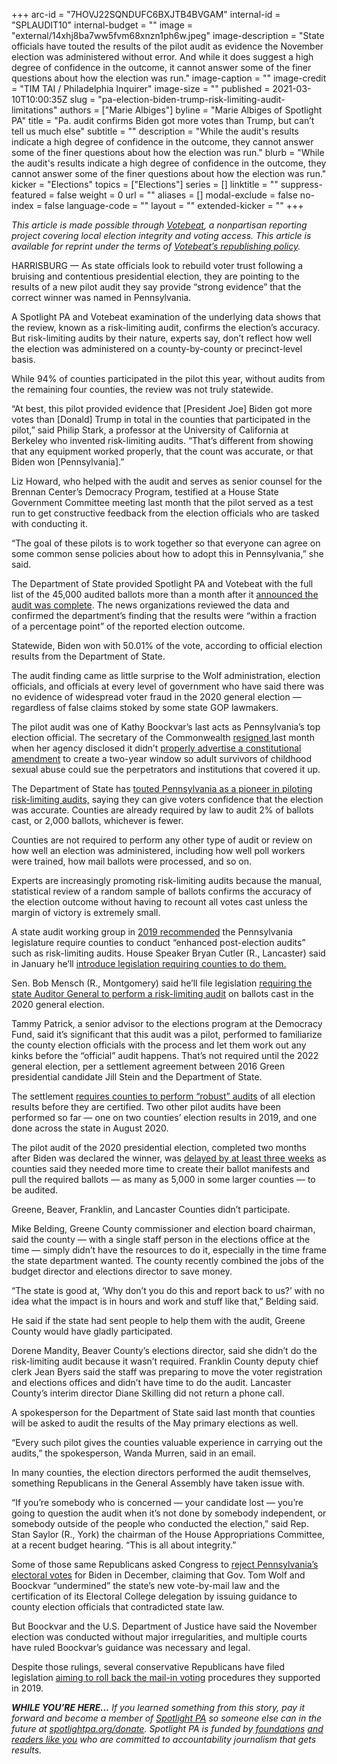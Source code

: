 +++
arc-id = "7HOVJ22SQNDUFC6BXJTB4BVGAM"
internal-id = "SPLAUDIT10"
internal-budget = ""
image = "external/14xhj8ba7ww5fvm68xnzn1ph6w.jpeg"
image-description = "State officials have touted the results of the pilot audit as evidence the November election was administered without error. And while it does suggest a high degree of confidence in the outcome, it cannot answer some of the finer questions about how the election was run."
image-caption = ""
image-credit = "TIM TAI / Philadelphia Inquirer"
image-size = ""
published = 2021-03-10T10:00:35Z
slug = "pa-election-biden-trump-risk-limiting-audit-limitations"
authors = ["Marie Albiges"]
byline = "Marie Albiges of Spotlight PA"
title = "Pa. audit confirms Biden got more votes than Trump, but can’t tell us much else"
subtitle = ""
description = "While the audit's results indicate a high degree of confidence in the outcome, they cannot answer some of the finer questions about how the election was run."
blurb = "While the audit's results indicate a high degree of confidence in the outcome, they cannot answer some of the finer questions about how the election was run."
kicker = "Elections"
topics = ["Elections"]
series = []
linktitle = ""
suppress-featured = false
weight = 0
url = ""
aliases = []
modal-exclude = false
no-index = false
language-code = ""
layout = ""
extended-kicker = ""
+++

<i>This article is made possible through </i><a href="http://votebeat.org/"><i>Votebeat</i></a><i>, a nonpartisan reporting project covering local election integrity and voting access. This article is available for reprint under the terms of </i><a href="https://www.votebeat.org/pages/republishing"><i>Votebeat’s republishing policy</i></a><i>.</i>

HARRISBURG — As state officials look to rebuild voter trust following a bruising and contentious presidential election, they are pointing to the results of a new pilot audit they say provide “strong evidence” that the correct winner was named in Pennsylvania.

A Spotlight PA and Votebeat examination of the underlying data shows that the review, known as a risk-limiting audit, confirms the election’s accuracy. But risk-limiting audits by their nature, experts say, don’t reflect how well the election was administered on a county-by-county or precinct-level basis. 

While 94% of counties participated in the pilot this year, without audits from the remaining four counties, the review was not truly statewide.

“At best, this pilot provided evidence that [President Joe] Biden got more votes than [Donald] Trump in total in the counties that participated in the pilot,” said Philip Stark, a professor at the University of California at Berkeley who invented risk-limiting audits. “That’s different from showing that any equipment worked properly, that the count was accurate, or that Biden won [Pennsylvania].”

<script src="https://www.spotlightpa.org/embed.js" async></script><div data-spl-embed-version="1" data-spl-src="https://www.spotlightpa.org/embeds/newsletter/"></div>

Liz Howard, who helped with the audit and serves as senior counsel for the Brennan Center’s Democracy Program, testified at a House State Government Committee meeting last month that the pilot served as a test run to get constructive feedback from the election officials who are tasked with conducting it.

“The goal of these pilots is to work together so that everyone can agree on some common sense policies about how to adopt this in Pennsylvania,” she said.

The Department of State provided Spotlight PA and Votebeat with the full list of the 45,000 audited ballots more than a month after it <a href="https://www.media.pa.gov/pages/State-details.aspx?newsid=453">announced the audit was complete</a>. The news organizations reviewed the data and confirmed the department’s finding that the results were “within a fraction of a percentage point” of the reported election outcome.

Statewide, Biden won with 50.01% of the vote, according to official election results from the Department of State.

The audit finding came as little surprise to the Wolf administration, election officials, and officials at every level of government who have said there was no evidence of widespread voter fraud in the 2020 general election — regardless of false claims stoked by some state GOP lawmakers.

The pilot audit was one of Kathy Boockvar’s last acts as Pennsylvania’s top election official. The secretary of the Commonwealth <a href="https://www.spotlightpa.org/news/2021/02/kathy-boockvar-pennsylvania-election-resign-republican-reaction-voting-future/">resigned </a>last month when her agency disclosed it didn’t <a href="https://www.spotlightpa.org/news/2021/02/kathy-boockvar-resigns-pennsylvania-election-official-constitutional-amendment/">properly advertise a constitutional amendment</a> to create a two-year window so adult survivors of childhood sexual abuse could sue the perpetrators and institutions that covered it up.

The Department of State has <a href="https://www.votespa.com/About-Elections/Pages/Post-Election-Audits.aspx">touted Pennsylvania as a pioneer in piloting risk-limiting audits,</a> saying they can give voters confidence that the election was accurate. Counties are already required by law to audit 2% of ballots cast, or 2,000 ballots, whichever is fewer.

Counties are not required to perform any other type of audit or review on how well an election was administered, including how well poll workers were trained, how mail ballots were processed, and so on.

Experts are increasingly promoting risk-limiting audits because the manual, statistical review of a random sample of ballots confirms the accuracy of the election outcome without having to recount all votes cast unless the margin of victory is extremely small.

A state audit working group in <a href="https://www.votespa.com/About-Elections/Documents/PADOS_RLA%20WG_Initial%20Report_12.30.2019.pdf">2019 recommended</a> the Pennsylvania legislature require counties to conduct “enhanced post-election audits” such as risk-limiting audits. House Speaker Bryan Cutler (R., Lancaster) said in January he’ll <a href="https://www.legis.state.pa.us/cfdocs/Legis/CSM/showMemoPublic.cfm?Chamber=H&SPick=20210&cosponId=34404">introduce legislation requiring counties to do them.</a>

Sen. Bob Mensch (R., Montgomery) said he’ll file legislation <a href="https://www.legis.state.pa.us/cfdocs/Legis/CSM/showMemoPublic.cfm?chamber=S&SPick=20210&cosponId=33717">requiring the state Auditor General to perform a risk-limiting audit</a> on ballots cast in the 2020 general election.

Tammy Patrick, a senior advisor to the elections program at the Democracy Fund, said it’s significant that this audit was a pilot, performed to familiarize the county election officials with the process and let them work out any kinks before the “official” audit happens. That’s not required until the 2022 general election, per a settlement agreement between 2016 Green presidential candidate Jill Stein and the Department of State.

The settlement <a href="https://www.pacounties.org/GR/Documents/SteinSettlement20181128.pdf">requires counties to perform “robust” audits</a> of all election results before they are certified. Two other pilot audits have been performed so far — one on two counties’ election results in 2019, and one done across the state in August 2020.

The pilot audit of the 2020 presidential election, completed two months after Biden was declared the winner, was <a href="https://www.spotlightpa.org/news/2020/12/pennsylvania-election-2020-risk-limiting-audit-january-22/">delayed by at least three weeks</a> as counties said they needed more time to create their ballot manifests and pull the required ballots — as many as 5,000 in some larger counties — to be audited.

Greene, Beaver, Franklin, and Lancaster Counties didn’t participate.

Mike Belding, Greene County commissioner and election board chairman, said the county — with a single staff person in the elections office at the time — simply didn’t have the resources to do it, especially in the time frame the state department wanted. The county recently combined the jobs of the budget director and elections director to save money.

<script src="https://www.spotlightpa.org/embed.js" async></script><div data-spl-embed-version="1" data-spl-src="https://www.spotlightpa.org/embeds/donate/"></div>

“The state is good at, ‘Why don’t you do this and report back to us?’ with no idea what the impact is in hours and work and stuff like that,” Belding said.

He said if the state had sent people to help them with the audit, Greene County would have gladly participated.

Dorene Mandity, Beaver County’s elections director, said she didn’t do the risk-limiting audit because it wasn’t required. Franklin County deputy chief clerk Jean Byers said the staff was preparing to move the voter registration and elections offices and didn’t have time to do the audit. Lancaster County’s interim director Diane Skilling did not return a phone call.

A spokesperson for the Department of State said last month that counties will be asked to audit the results of the May primary elections as well.

“Every such pilot gives the counties valuable experience in carrying out the audits,” the spokesperson, Wanda Murren, said in an email.

In many counties, the election directors performed the audit themselves, something Republicans in the General Assembly have taken issue with.

“If you’re somebody who is concerned — your candidate lost — you’re going to question the audit when it’s not done by somebody independent, or somebody outside of the people who conducted the election,” said Rep. Stan Saylor (R., York) the chairman of the House Appropriations Committee, at a recent budget hearing. “This is all about integrity.”

Some of those same Republicans asked Congress to <a href="https://www.spotlightpa.org/news/2020/12/pennsylvania-electors-republican-reject-congress-bryan-cutler/">reject Pennsylvania’s electoral votes</a> for Biden in December, claiming that Gov. Tom Wolf and Boockvar “undermined” the state’s new vote-by-mail law and the certification of its Electoral College delegation by issuing guidance to county election officials that contradicted state law.

But Boockvar and the U.S. Department of Justice have said the November election was conducted without major irregularities, and multiple courts have ruled Boockvar’s guidance was necessary and legal.

Despite those rulings, several conservative Republicans have filed legislation <a href="https://www.legis.state.pa.us/cfdocs/Legis/CSM/showMemoPublic.cfm?chamber=H&SPick=20210&cosponId=33251">aiming to roll back the mail-in voting</a> procedures they supported in 2019.

<i><b>WHILE YOU’RE HERE...</b></i><i> If you learned something from this story, pay it forward and become a member of </i><a href="https://www.spotlightpa.org/"><i>Spotlight PA</i></a><i> so someone else can in the future at </i><a href="http://spotlightpa.org/donate"><i>spotlightpa.org/donate</i></a><i>. Spotlight PA is funded by</i><a href="https://www.spotlightpa.org/support"><i> foundations</i></a><i> </i><a href="https://www.spotlightpa.org/support"><i>and readers like you</i></a><i> who are committed to accountability journalism that gets results.</i>
